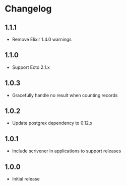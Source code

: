 # Changelog

## 1.1.1

* Remove Elixir 1.4.0 warnings

## 1.1.0

* Support Ecto 2.1.x

## 1.0.3

* Gracefully handle no result when counting records

## 1.0.2

* Update postgrex dependency to 0.12.x

## 1.0.1

* Include scrivener in applications to support releases

## 1.0.0

* Initial release
